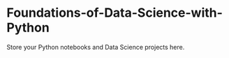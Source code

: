 # Foundations-of-Data-Science-with-Python
Store your Python notebooks and Data Science projects here.
